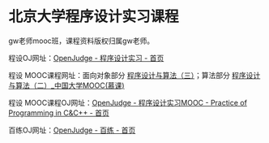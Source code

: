 # 北京大学程序设计实习课程
gw老师mooc班，课程资料版权归属gw老师。

程设OJ网址：[OpenJudge - 程序设计实习 - 首页](http://cxsjsx.openjudge.cn/)

程设 MOOC课程网址：面向对象部分 [程序设计与算法（三）](https://www.icourse163.org/learn/PKU-1002029030?tid=1470088568)；算法部分 [程序设计与算法（二）_中国大学MOOC(慕课)](https://www.icourse163.org/learn/PKU-1001894005?tid=1470103558#/learn/announce)

程设 MOOC课程OJ网址：[OpenJudge - 程序设计实习MOOC - Practice of Programming in C&C++ - 首页](http://cxsjsxmooc.openjudge.cn/)

百练OJ网址：[OpenJudge - 百练 - 首页](http://bailian.openjudge.cn/)